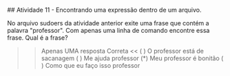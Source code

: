 ## Atividade 11 - Encontrando uma expressão dentro de um arquivo.

No arquivo sudoers da atividade anterior exite uma frase que contém a palavra "professor". Com apenas uma linha de comando encontre essa frase.
Qual é a frase?

>>Apenas UMA resposta Correta <<
( ) O professor está de sacanagem
( ) Me ajuda professor
(*) Meu professor é bonitão
( ) Como que eu faço isso professor 
